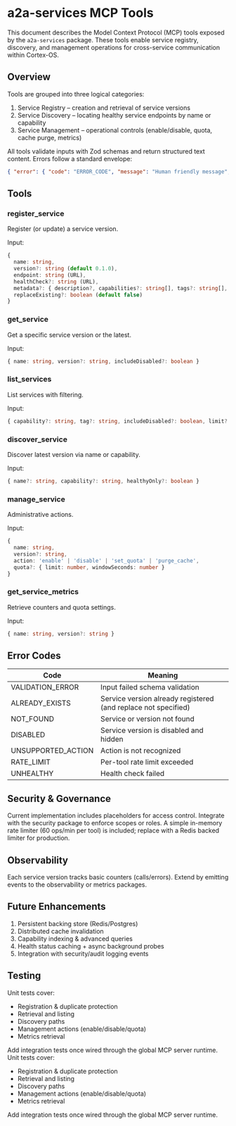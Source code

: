 # a2a-services MCP Tools

This document describes the Model Context Protocol (MCP) tools exposed by the `a2a-services` package.
These tools enable service registry, discovery, and management operations for cross-service communication within Cortex-OS.

## Overview

Tools are grouped into three logical categories:

1. Service Registry – creation and retrieval of service versions
2. Service Discovery – locating healthy service endpoints by name or capability
3. Service Management – operational controls (enable/disable, quota, cache purge, metrics)

All tools validate inputs with Zod schemas and return structured text content. Errors follow a standard envelope:

```json
{ "error": { "code": "ERROR_CODE", "message": "Human friendly message", "details": { /* optional */ } } }
```

## Tools

### register_service

Register (or update) a service version.

Input:

```ts
{
  name: string,
  version?: string (default 0.1.0),
  endpoint: string (URL),
  healthCheck?: string (URL),
  metadata?: { description?, capabilities?: string[], tags?: string[], owner?: string },
  replaceExisting?: boolean (default false)
}
```

### get_service

Get a specific service version or the latest.

Input:

```ts
{ name: string, version?: string, includeDisabled?: boolean }
```

### list_services

List services with filtering.

Input:

```ts
{ capability?: string, tag?: string, includeDisabled?: boolean, limit?: number }
```

### discover_service

Discover latest version via name or capability.

Input:

```ts
{ name?: string, capability?: string, healthyOnly?: boolean }
```

### manage_service

Administrative actions.

Input:

```ts
{
  name: string,
  version?: string,
  action: 'enable' | 'disable' | 'set_quota' | 'purge_cache',
  quota?: { limit: number, windowSeconds: number }
}
```

### get_service_metrics

Retrieve counters and quota settings.

Input:

```ts
{ name: string, version?: string }
```

## Error Codes

| Code | Meaning |
| ---- | ------- |
| VALIDATION_ERROR | Input failed schema validation |
| ALREADY_EXISTS | Service version already registered (and replace not specified) |
| NOT_FOUND | Service or version not found |
| DISABLED | Service version is disabled and hidden |
| UNSUPPORTED_ACTION | Action is not recognized |
| RATE_LIMIT | Per-tool rate limit exceeded |
| UNHEALTHY | Health check failed |

## Security & Governance

Current implementation includes placeholders for access control.
Integrate with the security package to enforce scopes or roles.
A simple in-memory rate limiter (60 ops/min per tool) is included; replace with a Redis backed limiter for production.

## Observability

Each service version tracks basic counters (calls/errors). Extend by emitting events to the observability or metrics packages.

## Future Enhancements

1. Persistent backing store (Redis/Postgres)
2. Distributed cache invalidation
3. Capability indexing & advanced queries
4. Health status caching + async background probes
5. Integration with security/audit logging events

## Testing

Unit tests cover:

* Registration & duplicate protection
* Retrieval and listing
* Discovery paths
* Management actions (enable/disable/quota)
* Metrics retrieval

Add integration tests once wired through the global MCP server runtime.
Unit tests cover:

* Registration & duplicate protection
* Retrieval and listing
* Discovery paths
* Management actions (enable/disable/quota)
* Metrics retrieval

Add integration tests once wired through the global MCP server runtime.
